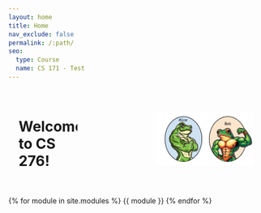```yaml
---
layout: home
title: Home
nav_exclude: false
permalink: /:path/
seo:
  type: Course
  name: CS 171 - Test
---
```


<style>
  .row {
    display: flex;
    justify-content: space-between; /* Positions children at the start and end of the container */
    align-items: center; /* Vertically centers the items in the row */
  }

  .column {
    flex: 1; /* Allows columns to grow and shrink as needed */
    padding: 10px;
    margin: 10px; /* Adds margin around each column */
  }

  .text-container {
    text-align: left; /* Aligns text to the left */
    display: flex;
    justify-content: flex-start; /* Aligns the text container to the left */
  }

  .image-container {
    display: flex;
    justify-content: flex-end; /* Aligns the image to the right of the column */
  }

  .image-container img {
    max-width: 60%; /* Sets maximum width of the image */
    height: auto; /* Keeps the aspect ratio of the image */
  }

  /* Responsive layout for smaller screens */
  @media screen and (max-width: 600px) {
    .row {
      flex-direction: column;
    }

    .text-container, .image-container {
      justify-content: center; /* Centers content on smaller screens */
      text-align: center;
    }

    .column, .image-container img {
      max-width: 100%;
    }
  }

  .header-container {
    display: none; /* Hides the header container */
  }
</style>

<div class="row">
  <div class="column text-container">
     <h1>Welcome to CS 276!</h1>
  </div>
  <div class="column image-container">
    <img src="assets/images/alicebob.png" alt="Alice and Bob">
  </div>
</div>

{% for module in site.modules %}
{{ module }}
{% endfor %}
